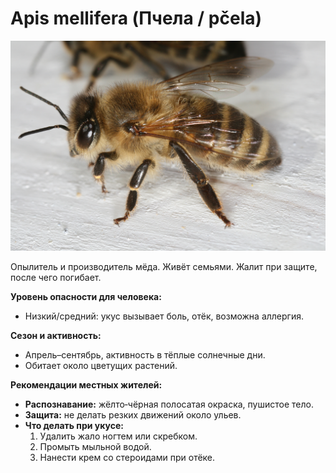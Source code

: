# Apis mellifera (Пчела / pčela)

![Пчела](../images/Apis_mellifera.jpg)

Опылитель и производитель мёда. Живёт семьями. Жалит при защите, после чего погибает.

**Уровень опасности для человека:**
- Низкий/средний: укус вызывает боль, отёк, возможна аллергия.

**Сезон и активность:**
- Апрель–сентябрь, активность в тёплые солнечные дни.
- Обитает около цветущих растений.

**Рекомендации местных жителей:**
- **Распознавание:** жёлто‑чёрная полосатая окраска, пушистое тело.
- **Защита:** не делать резких движений около ульев.
- **Что делать при укусе:**
  1. Удалить жало ногтем или скребком.
  2. Промыть мыльной водой.
  3. Нанести крем со стероидами при отёке.

